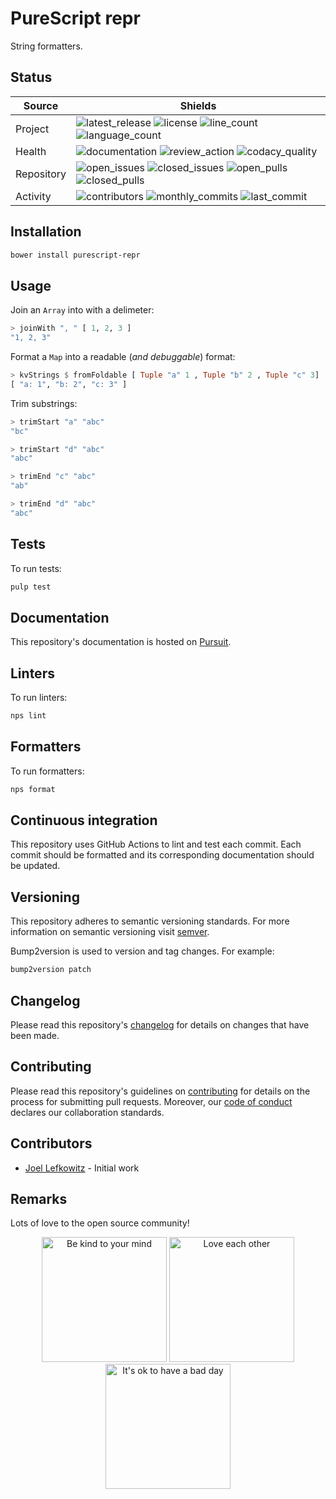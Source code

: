 # PureScript repr

String formatters.

## Status

| Source     | Shields                                                       |
| ---------- | ------------------------------------------------------------- |
| Project    | ![latest_release] ![license] ![line_count] ![language_count]  |
| Health     | ![documentation] ![review_action] ![codacy_quality]           |
| Repository | ![open_issues] ![closed_issues] ![open_pulls] ![closed_pulls] |
| Activity   | ![contributors] ![monthly_commits] ![last_commit]             |

## Installation

```bash
bower install purescript-repr
```

## Usage

Join an `Array` into with a delimeter:

```purs
> joinWith ", " [ 1, 2, 3 ]
"1, 2, 3"
```

Format a `Map` into a readable (_and debuggable_) format:

```purs
> kvStrings $ fromFoldable [ Tuple "a" 1 , Tuple "b" 2 , Tuple "c" 3]
[ "a: 1", "b: 2", "c: 3" ]
```

Trim substrings:

```purs
> trimStart "a" "abc"
"bc"

> trimStart "d" "abc"
"abc"
```

```purs
> trimEnd "c" "abc"
"ab"

> trimEnd "d" "abc"
"abc"
```

## Tests

To run tests:

```bash
pulp test
```

## Documentation

This repository's documentation is hosted on [Pursuit](https://pursuit.purescript.org/packages/purescript-repr).

## Linters

To run linters:

```bash
nps lint
```

## Formatters

To run formatters:

```bash
nps format
```

## Continuous integration

This repository uses GitHub Actions to lint and test each commit. Each commit should be formatted and its corresponding documentation should be updated.

## Versioning

This repository adheres to semantic versioning standards. For more information on semantic versioning visit [semver](https://semver.org).

Bump2version is used to version and tag changes. For example:

```bash
bump2version patch
```

## Changelog

Please read this repository's [changelog](CHANGELOG.md) for details on changes that have been made.

## Contributing

Please read this repository's guidelines on [contributing](CONTRIBUTING.md) for details on the process for submitting pull requests. Moreover, our [code of conduct](CODE_OF_CONDUCT.md) declares our collaboration standards.

## Contributors

- [Joel Lefkowitz](https://github.com/joellefkowitz) - Initial work

## Remarks

Lots of love to the open source community!

<p align='center'>
    <img width=200 height=200 src='https://media.giphy.com/media/osAcIGTSyeovPq6Xph/giphy.gif' alt='Be kind to your mind' />
    <img width=200 height=200 src='https://media.giphy.com/media/KEAAbQ5clGWJwuJuZB/giphy.gif' alt='Love each other' />
    <img width=200 height=200 src='https://media.giphy.com/media/WRWykrFkxJA6JJuTvc/giphy.gif' alt="It's ok to have a bad day" />
</p>

[latest_release]: https://img.shields.io/github/v/tag/joellefkowitz/purescript-repr "Latest release"
[license]: https://img.shields.io/github/license/joellefkowitz/purescript-repr "License"
[line_count]: https://img.shields.io/tokei/lines/github/joellefkowitz/purescript-repr "Line count"
[language_count]: https://img.shields.io/github/languages/count/joellefkowitz/purescript-repr "Language count"
[documentation]: https://pursuit.purescript.org/packages/purescript-repr/badge "Documentation"
[review_action]: https://img.shields.io/github/actions/workflow/status/JoelLefkowitz/purescript-repr/review.yml "Review action"
[codacy_quality]: https://img.shields.io/codacy/grade/fa35b2e4ce8c4223bed24727e42bc0fb "Codacy quality"
[open_issues]: https://img.shields.io/github/issues/joellefkowitz/purescript-repr "Open issues"
[closed_issues]: https://img.shields.io/github/issues-closed/joellefkowitz/purescript-repr "Closed issues"
[open_pulls]: https://img.shields.io/github/issues-pr/joellefkowitz/purescript-repr "Open pull requests"
[closed_pulls]: https://img.shields.io/github/issues-pr-closed/joellefkowitz/purescript-repr "Closed pull requests"
[contributors]: https://img.shields.io/github/contributors/joellefkowitz/purescript-repr "Contributors"
[monthly_commits]: https://img.shields.io/github/commit-activity/m/joellefkowitz/purescript-repr "Monthly commits"
[last_commit]: https://img.shields.io/github/last-commit/joellefkowitz/purescript-repr "Last commit"
